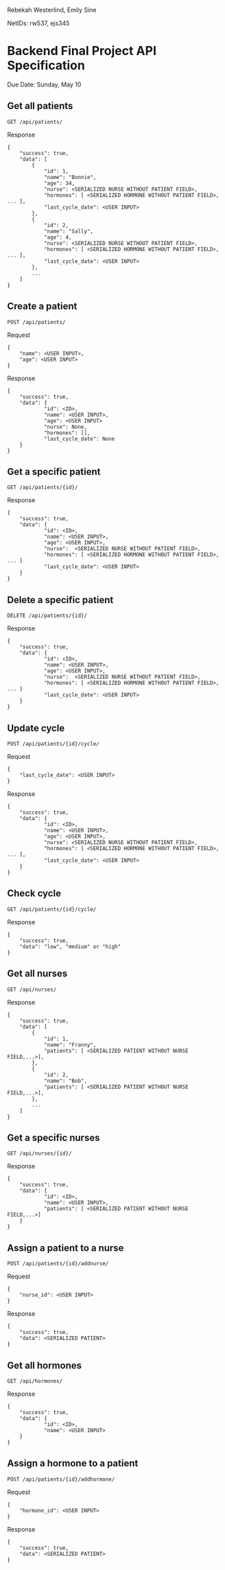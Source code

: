 Rebekah Westerlind, Emily Sine

NetIDs: rw537, ejs345

# Backend Final Project API Specification
Due Date: Sunday, May 10

## Get all patients

```
GET /api/patients/
```
Response
    
    {
        "success": true,
        "data": [
            {
                "id": 1,
                "name": "Bonnie",
                "age": 34,
                "nurse": <SERIALIZED NURSE WITHOUT PATIENT FIELD>,
                "hormones": [ <SERIALIZED HORMONE WITHOUT PATIENT FIELD>, ... ],
                "last_cycle_date": <USER INPUT>
            },
            {
                "id": 2,
                "name": "Sally",
                "age": 4,
                "nurse": <SERIALIZED NURSE WITHOUT PATIENT FIELD>,
                "hormones": [ <SERIALIZED HORMONE WITHOUT PATIENT FIELD>, ... ],
                "last_cycle_date": <USER INPUT>
            },
            ...
        ]
    }



## Create a patient
```
POST /api/patients/
```
Request

    {
        "name": <USER INPUT>,
        "age": <USER INPUT>
    }
    
Response

    {
        "success": true,
        "data": {
                "id": <ID>,
                "name": <USER INPUT>,
                "age": <USER INPUT>
                "nurse": None,
                "hormones": [],
                "last_cycle_date": None
        }
    }

## Get a specific patient
```
GET /api/patients/{id}/
```
Response

    {
        "success": true,
        "data": {
                "id": <ID>,
                "name": <USER INPUT>,
                "age": <USER INPUT>,
                "nurse":  <SERIALIZED NURSE WITHOUT PATIENT FIELD>,
                "hormones": [ <SERIALIZED HORMONE WITHOUT PATIENT FIELD>, ... ]
                "last_cycle_date": <USER INPUT>
        }
    }


## Delete a specific patient
```
DELETE /api/patients/{id}/
```
Response

    {
        "success": true,
        "data": {
                "id": <ID>,
                "name": <USER INPUT>,
                "age": <USER INPUT>,
                "nurse":  <SERIALIZED NURSE WITHOUT PATIENT FIELD>,
                "hormones": [ <SERIALIZED HORMONE WITHOUT PATIENT FIELD>, ... ]
                "last_cycle_date": <USER INPUT>
        }
    }
   
## Update cycle
```
POST /api/patients/{id}/cycle/
```
Request

    {
        "last_cycle_date": <USER INPUT>
    }
    
Response

    {
        "success": true,
        "data": {
                "id": <ID>,
                "name": <USER INPUT>,
                "age": <USER INPUT>,
                "nurse": <SERIALIZED NURSE WITHOUT PATIENT FIELD>,
                "hormones": [ <SERIALIZED HORMONE WITHOUT PATIENT FIELD>, ... ],
                "last_cycle_date": <USER INPUT>
        }
    }
    
## Check cycle
```
GET /api/patients/{id}/cycle/
```

    
Response

    {
        "success": true,
        "data": "low", "medium" or "high"
    }

## Get all nurses
```
GET /api/nurses/
```
Response

    {
        "success": true,
        "data": [
            {
                "id": 1,
                "name": "Franny",
                "patients": [ <SERIALIZED PATIENT WITHOUT NURSE FIELD,...>],
            },
            {
                "id": 2,
                "name": "Bob",
                "patients": [ <SERIALIZED PATIENT WITHOUT NURSE FIELD,...>],
            },
            ...
        ]
    }

## Get a specific nurses
```
GET /api/nurses/{id}/
```
Response

    {
        "success": true,
        "data": {
                "id": <ID>,
                "name": <USER INPUT>,
                "patients": [ <SERIALIZED PATIENT WITHOUT NURSE FIELD,...>]
        }
    }
## Assign a patient to a nurse
```
POST /api/patients/{id}/addnurse/
```
Request

    {
        "nurse_id": <USER INPUT>
    }

Response

    {
        "success": true,
        "data": <SERIALIZED PATIENT>
    }    

## Get all hormones
```
GET /api/hormones/
```
Response

    {
        "success": true,
        "data": {
                "id": <ID>,
                "name": <USER INPUT>
        }
    }

## Assign a hormone to a patient
```
POST /api/patients/{id}/addhormone/
```
Request

    {
        "hormone_id": <USER INPUT>
    }

Response

    {
        "success": true,
        "data": <SERIALIZED PATIENT>
    }   




